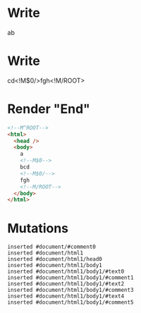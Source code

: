 # Write
  <!M^ROOT>a<!M$0>b


# Write
  cd<!M$0/>fgh<!M/ROOT>


# Render "End"
```html
<!--M^ROOT-->
<html>
  <head />
  <body>
    a
    <!--M$0-->
    bcd
    <!--M$0/-->
    fgh
    <!--M/ROOT-->
  </body>
</html>
```

# Mutations
```
inserted #document/#comment0
inserted #document/html1
inserted #document/html1/head0
inserted #document/html1/body1
inserted #document/html1/body1/#text0
inserted #document/html1/body1/#comment1
inserted #document/html1/body1/#text2
inserted #document/html1/body1/#comment3
inserted #document/html1/body1/#text4
inserted #document/html1/body1/#comment5
```